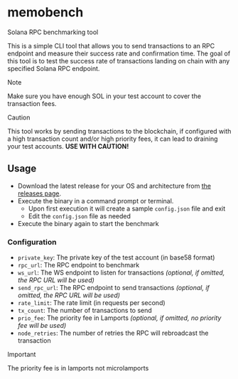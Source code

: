 # memobench

Solana RPC benchmarking tool

This is a simple CLI tool that allows you to send transactions to an RPC endpoint and measure their success rate and confirmation time. The goal of this tool is to test the success rate of transactions landing on chain with any specified Solana RPC endpoint.

> [!NOTE]
> Make sure you have enough SOL in your test account to cover the transaction fees.

> [!CAUTION]
> This tool works by sending transactions to the blockchain, if configured with a high transaction count and/or high priority fees, it can lead to draining your test accounts. **USE WITH CAUTION!**

## Usage

- Download the latest release for your OS and architecture from [the releases page](https://github.com/benjiewheeler/memobench/releases).
- Execute the binary in a command prompt or terminal.
  - Upon first execution it will create a sample `config.json` file and exit
  - Edit the `config.json` file as needed
- Execute the binary again to start the benchmark

### Configuration

- `private_key`: The private key of the test account (in base58 format)
- `rpc_url`: The RPC endpoint to benchmark
- `ws_url`: The WS endpoint to listen for transactions _(optional, if omitted, the RPC URL will be used)_
- `send_rpc_url`: The RPC endpoint to send transactions _(optional, if omitted, the RPC URL will be used)_
- `rate_limit`: The rate limit (in requests per second)
- `tx_count`: The number of transactions to send
- `prio_fee`: The priority fee in Lamports _(optional, if omitted, no priority fee will be used)_
- `node_retries`: The number of retries the RPC will rebroadcast the transaction

> [!IMPORTANT]
> The priority fee is in lamports not microlamports
